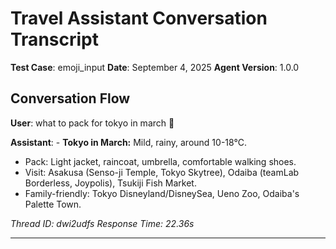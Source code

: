 # Travel Assistant Conversation Transcript

**Test Case**: emoji_input
**Date**: September 4, 2025
**Agent Version**: 1.0.0

## Conversation Flow

**User**: what to pack for tokyo in march 🤔

**Assistant**: - **Tokyo in March:** Mild, rainy, around 10-18°C.
  - Pack: Light jacket, raincoat, umbrella, comfortable walking shoes.
  - Visit: Asakusa (Senso-ji Temple, Tokyo Skytree), Odaiba (teamLab Borderless, Joypolis), Tsukiji Fish Market.
  - Family-friendly: Tokyo Disneyland/DisneySea, Ueno Zoo, Odaiba's Palette Town.

*Thread ID: dwi2udfs*
*Response Time: 22.36s*

---
